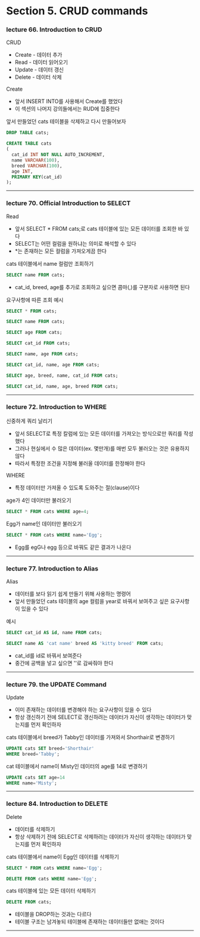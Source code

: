 # Section 5. CRUD commands

### lecture 66. Introduction to CRUD

CRUD
* Create - 데이터 추가
* Read - 데이터 읽어오기
* Update - 데이터 갱신
* Delete - 데이터 삭제

Create
* 앞서 INSERT INTO를 사용해서 Create를 했었다
* 이 섹션의 나머지 강의들에서는 RUD에 집중한다

앞서 만들었던 cats 테이블을 삭제하고 다시 만들어보자
```sql
DROP TABLE cats;

CREATE TABLE cats
(
  cat_id INT NOT NULL AUTO_INCREMENT,
  name VARCHAR(100),
  breed VARCHAR(100),
  age INT,
  PRIMARY KEY(cat_id)
);
```

---

### lecture 70. Official Introduction to SELECT

Read
* 앞서 SELECT * FROM cats;로 cats 테이블에 있는 모든 데이터를 조회한 바 있다
* SELECT는 어떤 컬럼을 원하냐는 의미로 해석할 수 있다
* *는 존재하는 모든 컬럼을 가져오게끔 한다
  
cats 테이블에서 name 컬럼만 조회하기
```sql
SELECT name FROM cats;
```
* cat_id, breed, age를 추가로 조회하고 싶으면 콤마(,)를 구분자로 사용하면 된다

요구사항에 따른 조회 예시
```sql
SELECT * FROM cats; 

SELECT name FROM cats; 

SELECT age FROM cats; 

SELECT cat_id FROM cats; 

SELECT name, age FROM cats; 

SELECT cat_id, name, age FROM cats; 

SELECT age, breed, name, cat_id FROM cats; 

SELECT cat_id, name, age, breed FROM cats; 
```

---

### lecture 72. Introduction to WHERE

신중하게 쿼리 날리기
* 앞서 SELECT로 특정 칼럼에 있는 모든 데이터를 가져오는 방식으로만 쿼리를 작성했다
* 그러나 현실에서 수 많은 데이터(ex. 몇만개)를 매번 모두 불러오는 것은 유용하지 않다
* 따라서 특정한 조건을 지정해 불러올 데이터를 한정해야 한다

WHERE
* 특정 데이터만 가져올 수 있도록 도와주는 절(clause)이다

age가 4인 데이터만 불러오기
```sql
SELECT * FROM cats WHERE age=4;
```

Egg가 name인 데이터만 불러오기
```sql
SELECT * FROM cats WHERE name='Egg';
```
* Egg를 egG나 egg 등으로 바꿔도 같은 결과가 나온다

---

### lecture 77. Introduction to Alias

Alias
* 데이터를 보다 읽기 쉽게 만들기 위해 사용하는 명령어
* 앞서 만들었던 cats 테이블의 age 컬럼을 year로 바꿔서 보여주고 싶은 요구사항이 있을 수 있다

예시
```sql
SELECT cat_id AS id, name FROM cats;

SELECT name AS 'cat name' breed AS 'kitty breed' FROM cats;
```
* cat_id를 id로 바꿔서 보여준다
* 중간에 공백을 넣고 싶으면 ''로 감싸줘야 한다

---

### lecture 79. the UPDATE Command

Update
* 이미 존재하는 데이터를 변경해야 하는 요구사항이 있을 수 있다
* 항상 갱신하기 전에 SELECT로 갱신하려는 데이터가 자신이 생각하는 데이터가 맞는지를 먼저 확인하자

cats 테이블에서 breed가 Tabby인 데이터를 가져와서 Shorthair로 변경하기
```sql
UPDATE cats SET breed='Shorthair'
WHERE breed='Tabby';
```

cat 테이블에서 name이 Misty인 데이터의 age를 14로 변경하기
```sql
UPDATE cats SET age=14
WHERE name='Misty';
```

---

### lecture 84. Introduction to DELETE

Delete
* 데이터를 삭제하기
* 항상 삭제하기 전에 SELECT로 삭제하려는 데이터가 자신이 생각하는 데이터가 맞는지를 먼저 확인하자

cats 테이블에서 name이 Egg인 데이터를 삭제하기
```sql
SELECT * FROM cats WHERE name='Egg';

DELETE FROM cats WHERE name='Egg';
```

cats 테이블에 있는 모든 데이터 삭제하기
```sql
DELETE FROM cats;
```
* 테이블을 DROP하는 것과는 다르다
* 테이블 구조는 남겨놓되 테이블에 존재하는 데이터들만 없애는 것이다

---